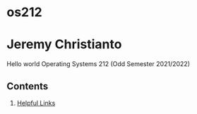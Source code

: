 # os212
# Jeremy Christianto
Hello world
Operating Systems 212 (Odd Semester 2021/2022)

## Contents
1. [Helpful Links](links.md)

